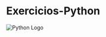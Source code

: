# Exercicios-Python

<img src="https://www.reddit.com/media?url=https%3A%2F%2Fpreview.redd.it%2Frxezjyf4ojx41.png%3Fwidth%3D1080%26crop%3Dsmart%26auto%3Dwebp%26s%3D38b346ba426f740eefcde2c6dfb23c5e6e810bc9" alt="Python Logo" />
